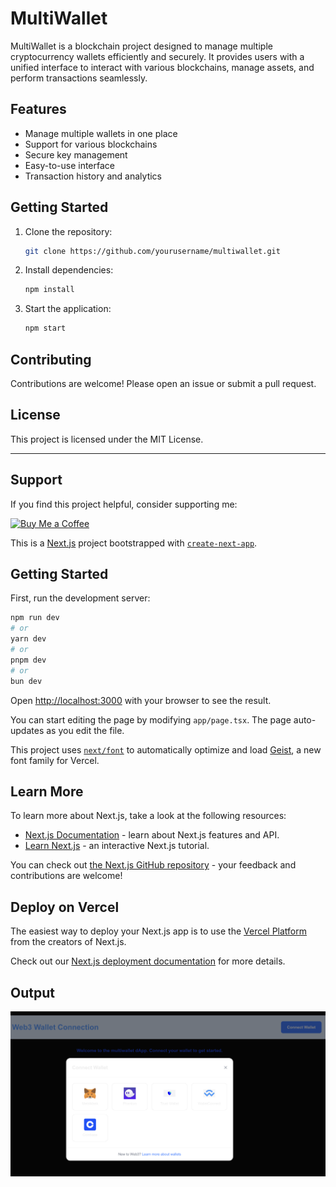 # MultiWallet

MultiWallet is a blockchain project designed to manage multiple cryptocurrency wallets efficiently and securely. It provides users with a unified interface to interact with various blockchains, manage assets, and perform transactions seamlessly.

## Features

- Manage multiple wallets in one place
- Support for various blockchains
- Secure key management
- Easy-to-use interface
- Transaction history and analytics

## Getting Started

1. Clone the repository:
   ```bash
   git clone https://github.com/yourusername/multiwallet.git
   ```
2. Install dependencies:
   ```bash
   npm install
   ```
3. Start the application:
   ```bash
   npm start
   ```

## Contributing

Contributions are welcome! Please open an issue or submit a pull request.

## License

This project is licensed under the MIT License.

---

## Support

If you find this project helpful, consider supporting me:

[![Buy Me a Coffee](https://www.buymeacoffee.com/assets/img/custom_images/orange_img.png)](https://www.buymeacoffee.com/yourusername)

This is a [Next.js](https://nextjs.org) project bootstrapped with [`create-next-app`](https://nextjs.org/docs/app/api-reference/cli/create-next-app).

## Getting Started

First, run the development server:

```bash
npm run dev
# or
yarn dev
# or
pnpm dev
# or
bun dev
```

Open [http://localhost:3000](http://localhost:3000) with your browser to see the result.

You can start editing the page by modifying `app/page.tsx`. The page auto-updates as you edit the file.

This project uses [`next/font`](https://nextjs.org/docs/app/building-your-application/optimizing/fonts) to automatically optimize and load [Geist](https://vercel.com/font), a new font family for Vercel.

## Learn More

To learn more about Next.js, take a look at the following resources:

- [Next.js Documentation](https://nextjs.org/docs) - learn about Next.js features and API.
- [Learn Next.js](https://nextjs.org/learn) - an interactive Next.js tutorial.

You can check out [the Next.js GitHub repository](https://github.com/vercel/next.js) - your feedback and contributions are welcome!

## Deploy on Vercel

The easiest way to deploy your Next.js app is to use the [Vercel Platform](https://vercel.com/new?utm_medium=default-template&filter=next.js&utm_source=create-next-app&utm_campaign=create-next-app-readme) from the creators of Next.js.

Check out our [Next.js deployment documentation](https://nextjs.org/docs/app/building-your-application/deploying) for more details.

## Output

![MultiWallet Output](public/wallets/Screenshot%202025-06-08%20at%2014.59.27.png)

